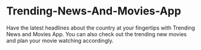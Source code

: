 # Trending-News-And-Movies-App
Have the latest headlines about the country at your fingertips with Trending News and Movies App. You can also check out the trending new movies and plan your movie watching accordingly.
